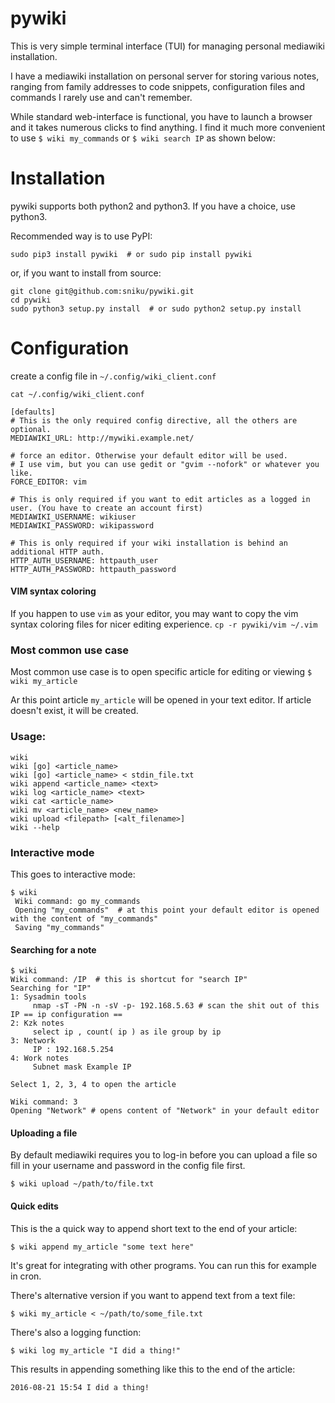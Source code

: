 pywiki
======

This is very simple terminal interface (TUI) for managing personal mediawiki installation.

I have a mediawiki installation on personal server for storing various notes, ranging from family addresses to code 
snippets, configuration files and commands I rarely use and can't remember.

While standard web-interface is functional, you have to launch a browser and it takes numerous clicks to find anything. 
I find it much more convenient to use `$ wiki my_commands` or `$ wiki search IP` as shown below:

# Installation
pywiki supports both python2 and python3. If you have a choice, use python3.

Recommended way is to use PyPI:
```shell
sudo pip3 install pywiki  # or sudo pip install pywiki
```

or, if you want to install from source:

```shell
git clone git@github.com:sniku/pywiki.git
cd pywiki
sudo python3 setup.py install  # or sudo python2 setup.py install
```

# Configuration

create a config file in `~/.config/wiki_client.conf`

```shell
cat ~/.config/wiki_client.conf

[defaults]
# This is the only required config directive, all the others are optional.
MEDIAWIKI_URL: http://mywiki.example.net/

# force an editor. Otherwise your default editor will be used.
# I use vim, but you can use gedit or "gvim --nofork" or whatever you like.
FORCE_EDITOR: vim
    
# This is only required if you want to edit articles as a logged in user. (You have to create an account first)
MEDIAWIKI_USERNAME: wikiuser
MEDIAWIKI_PASSWORD: wikipassword
    
# This is only required if your wiki installation is behind an additional HTTP auth.
HTTP_AUTH_USERNAME: httpauth_user
HTTP_AUTH_PASSWORD: httpauth_password
```
#### VIM syntax coloring
If you happen to use `vim` as your editor, you may want to copy the vim 
syntax coloring files for nicer editing experience.
`cp -r pywiki/vim ~/.vim`

### Most common use case

Most common use case is to open specific article for editing or viewing
`$ wiki my_article`

Ar this point article `my_article` will be opened in your text editor.
If article doesn't exist, it will be created.

### Usage:
```
wiki
wiki [go] <article_name>
wiki [go] <article_name> < stdin_file.txt
wiki append <article_name> <text>
wiki log <article_name> <text>
wiki cat <article_name>
wiki mv <article_name> <new_name>
wiki upload <filepath> [<alt_filename>]
wiki --help
```
### Interactive mode
    
This goes to interactive mode:

```
$ wiki
 Wiki command: go my_commands 
 Opening "my_commands"  # at this point your default editor is opened with the content of "my_commands"
 Saving "my_commands"
```
#### Searching for a note
```
$ wiki
Wiki command: /IP  # this is shortcut for "search IP"
Searching for "IP"
1: Sysadmin tools 
	 nmap -sT -PN -n -sV -p- 192.168.5.63 # scan the shit out of this IP == ip configuration ==
2: Kzk notes 
	 select ip , count( ip ) as ile group by ip 
3: Network 
	 IP : 192.168.5.254
4: Work notes 
	 Subnet mask Example IP 
    
Select 1, 2, 3, 4 to open the article

Wiki command: 3
Opening "Network" # opens content of "Network" in your default editor
```

#### Uploading a file

By default mediawiki requires you to log-in before you can upload a file so fill in your username and password in the 
config file first. 
    
`$ wiki upload ~/path/to/file.txt`

#### Quick edits

This is the a quick way to append short text to the end of your article:

`$ wiki append my_article "some text here"`
    
It's great for integrating with other programs. You can run this for example in cron.

There's alternative version if you want to append text from a text file:

`$ wiki my_article < ~/path/to/some_file.txt`
    
There's also a logging function:

`$ wiki log my_article "I did a thing!"`
    
This results in appending something like this to the end of the article:

    2016-08-21 15:54 I did a thing!

